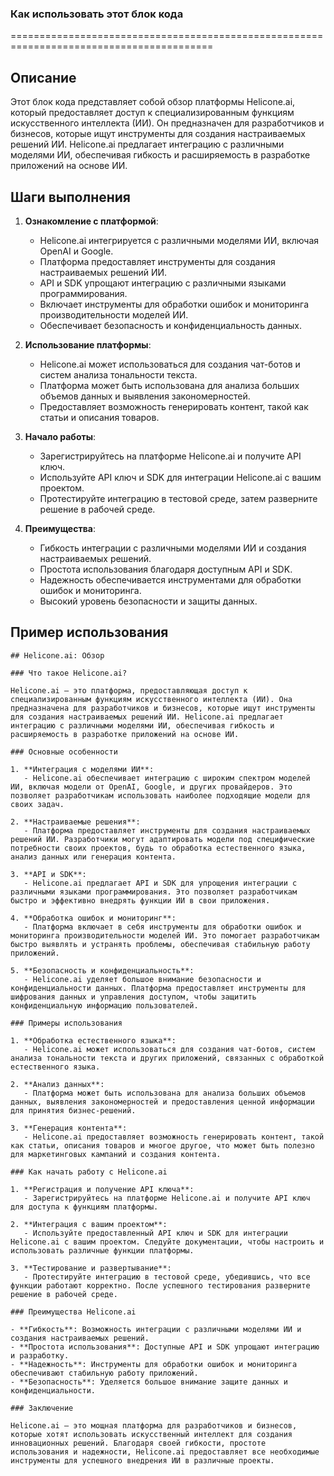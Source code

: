 ### Как использовать этот блок кода
=========================================================================================

Описание
-------------------------
Этот блок кода представляет собой обзор платформы Helicone.ai, который предоставляет доступ к специализированным функциям искусственного интеллекта (ИИ). Он предназначен для разработчиков и бизнесов, которые ищут инструменты для создания настраиваемых решений ИИ. Helicone.ai предлагает интеграцию с различными моделями ИИ, обеспечивая гибкость и расширяемость в разработке приложений на основе ИИ.

Шаги выполнения
-------------------------
1. **Ознакомление с платформой**:
   - Helicone.ai интегрируется с различными моделями ИИ, включая OpenAI и Google.
   - Платформа предоставляет инструменты для создания настраиваемых решений ИИ.
   - API и SDK упрощают интеграцию с различными языками программирования.
   - Включает инструменты для обработки ошибок и мониторинга производительности моделей ИИ.
   - Обеспечивает безопасность и конфиденциальность данных.

2. **Использование платформы**:
   - Helicone.ai может использоваться для создания чат-ботов и систем анализа тональности текста.
   - Платформа может быть использована для анализа больших объемов данных и выявления закономерностей.
   - Предоставляет возможность генерировать контент, такой как статьи и описания товаров.

3. **Начало работы**:
   - Зарегистрируйтесь на платформе Helicone.ai и получите API ключ.
   - Используйте API ключ и SDK для интеграции Helicone.ai с вашим проектом.
   - Протестируйте интеграцию в тестовой среде, затем разверните решение в рабочей среде.

4. **Преимущества**:
   - Гибкость интеграции с различными моделями ИИ и создания настраиваемых решений.
   - Простота использования благодаря доступным API и SDK.
   - Надежность обеспечивается инструментами для обработки ошибок и мониторинга.
   - Высокий уровень безопасности и защиты данных.

Пример использования
-------------------------

```
## Helicone.ai: Обзор

### Что такое Helicone.ai?

Helicone.ai — это платформа, предоставляющая доступ к специализированным функциям искусственного интеллекта (ИИ). Она предназначена для разработчиков и бизнесов, которые ищут инструменты для создания настраиваемых решений ИИ. Helicone.ai предлагает интеграцию с различными моделями ИИ, обеспечивая гибкость и расширяемость в разработке приложений на основе ИИ.

### Основные особенности

1. **Интеграция с моделями ИИ**:
   - Helicone.ai обеспечивает интеграцию с широким спектром моделей ИИ, включая модели от OpenAI, Google, и других провайдеров. Это позволяет разработчикам использовать наиболее подходящие модели для своих задач.

2. **Настраиваемые решения**:
   - Платформа предоставляет инструменты для создания настраиваемых решений ИИ. Разработчики могут адаптировать модели под специфические потребности своих проектов, будь то обработка естественного языка, анализ данных или генерация контента.

3. **API и SDK**:
   - Helicone.ai предлагает API и SDK для упрощения интеграции с различными языками программирования. Это позволяет разработчикам быстро и эффективно внедрять функции ИИ в свои приложения.

4. **Обработка ошибок и мониторинг**:
   - Платформа включает в себя инструменты для обработки ошибок и мониторинга производительности моделей ИИ. Это помогает разработчикам быстро выявлять и устранять проблемы, обеспечивая стабильную работу приложений.

5. **Безопасность и конфиденциальность**:
   - Helicone.ai уделяет большое внимание безопасности и конфиденциальности данных. Платформа предоставляет инструменты для шифрования данных и управления доступом, чтобы защитить конфиденциальную информацию пользователей.

### Примеры использования

1. **Обработка естественного языка**:
   - Helicone.ai может использоваться для создания чат-ботов, систем анализа тональности текста и других приложений, связанных с обработкой естественного языка.

2. **Анализ данных**:
   - Платформа может быть использована для анализа больших объемов данных, выявления закономерностей и предоставления ценной информации для принятия бизнес-решений.

3. **Генерация контента**:
   - Helicone.ai предоставляет возможность генерировать контент, такой как статьи, описания товаров и многое другое, что может быть полезно для маркетинговых кампаний и создания контента.

### Как начать работу с Helicone.ai

1. **Регистрация и получение API ключа**:
   - Зарегистрируйтесь на платформе Helicone.ai и получите API ключ для доступа к функциям платформы.

2. **Интеграция с вашим проектом**:
   - Используйте предоставленный API ключ и SDK для интеграции Helicone.ai с вашим проектом. Следуйте документации, чтобы настроить и использовать различные функции платформы.

3. **Тестирование и развертывание**:
   - Протестируйте интеграцию в тестовой среде, убедившись, что все функции работают корректно. После успешного тестирования разверните решение в рабочей среде.

### Преимущества Helicone.ai

- **Гибкость**: Возможность интеграции с различными моделями ИИ и создания настраиваемых решений.
- **Простота использования**: Доступные API и SDK упрощают интеграцию и разработку.
- **Надежность**: Инструменты для обработки ошибок и мониторинга обеспечивают стабильную работу приложений.
- **Безопасность**: Уделяется большое внимание защите данных и конфиденциальности.

### Заключение

Helicone.ai — это мощная платформа для разработчиков и бизнесов, которые хотят использовать искусственный интеллект для создания инновационных решений. Благодаря своей гибкости, простоте использования и надежности, Helicone.ai предоставляет все необходимые инструменты для успешного внедрения ИИ в различные проекты.
```